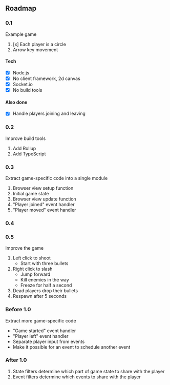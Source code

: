 ## Roadmap

### 0.1

Example game

1. [x] Each player is a circle
2. Arrow key movement

#### Tech
- [x] Node.js
- [x] No client framework, 2d canvas
- [x] Socket.io
- [x] No build tools

#### Also done
- [x] Handle players joining and leaving

### 0.2

Improve build tools

1. Add Rollup
2. Add TypeScript

### 0.3

Extract game-specific code into a single module

1. Browser view setup function
2. Initial game state
3. Browser view update function
4. "Player joined" event handler
5. "Player moved" event handler

### 0.4

### 0.5

Improve the game

1. Left click to shoot
   - Start with three bullets
2. Right click to slash
   - Jump forward
   - Kill enemies in the way
   - Freeze for half a second
3. Dead players drop their bullets
4. Respawn after 5 seconds

### Before 1.0

Extract more game-specific code


- "Game started" event handler
- "Player left" event handler
- Separate player input from events
- Make it possible for an event
  to schedule another event

### After 1.0

1. State filters determine which part of game state
   to share with the player
2. Event filters determine which events
   to share with the player
